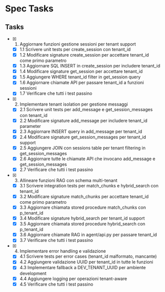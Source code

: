 # Spec Tasks

## Tasks

- [x] 1. Aggiornare funzioni gestione sessioni per tenant support
  - [x] 1.1 Scrivere unit tests per create_session con tenant_id
  - [x] 1.2 Modificare signature create_session per accettare tenant_id come primo parametro
  - [x] 1.3 Aggiornare SQL INSERT in create_session per includere tenant_id
  - [x] 1.4 Modificare signature get_session per accettare tenant_id
  - [x] 1.5 Aggiungere WHERE tenant_id filter in get_session query
  - [x] 1.6 Aggiornare chiamate API per passare tenant_id a funzioni sessioni
  - [x] 1.7 Verificare che tutti i test passino

- [x] 2. Implementare tenant isolation per gestione messaggi
  - [x] 2.1 Scrivere unit tests per add_message e get_session_messages con tenant_id
  - [x] 2.2 Modificare signature add_message per includere tenant_id parameter
  - [x] 2.3 Aggiornare INSERT query in add_message per tenant_id
  - [x] 2.4 Modificare signature get_session_messages per tenant_id support
  - [x] 2.5 Aggiungere JOIN con sessions table per tenant filtering in get_session_messages
  - [x] 2.6 Aggiornare tutte le chiamate API che invocano add_message e get_session_messages
  - [x] 2.7 Verificare che tutti i test passino

- [x] 3. Allineare funzioni RAG con schema multi-tenant
  - [x] 3.1 Scrivere integration tests per match_chunks e hybrid_search con tenant_id
  - [x] 3.2 Modificare signature match_chunks per accettare tenant_id come primo parametro
  - [x] 3.3 Aggiornare chiamata stored procedure match_chunks con p_tenant_id
  - [x] 3.4 Modificare signature hybrid_search per tenant_id support
  - [x] 3.5 Aggiornare chiamata stored procedure hybrid_search con p_tenant_id
  - [x] 3.6 Aggiornare chiamate RAG in agent/api.py per passare tenant_id
  - [x] 3.7 Verificare che tutti i test passino

- [x] 4. Implementare error handling e validazione
  - [x] 4.1 Scrivere tests per error cases (tenant_id malformato, mancante)
  - [x] 4.2 Aggiungere validazione UUID per tenant_id in tutte le funzioni
  - [x] 4.3 Implementare fallback a DEV_TENANT_UUID per ambiente development
  - [x] 4.4 Aggiungere logging per operazioni tenant-aware
  - [x] 4.5 Verificare che tutti i test passino
